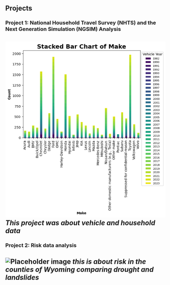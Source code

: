 ## Projects
### Project 1: National Household Travel Survey (NHTS) and the Next Generation Simulation (NGSIM) Analysis
![Screenshot of project](images_project1.png)
*This project was about vehicle and household data*
---
### Project 2: Risk data analysis
![Placeholder image](Unkown-1.jpg)
*this is about risk in the counties of Wyoming comparing drought and landslides*
---